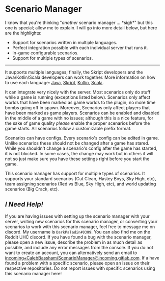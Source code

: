 # Scenario Manager

I know that you're thinking "*another* scenario manager ... \*sigh*" but this one is special; allow me to explain. I will go into more detail below, but here are the highlights:

* Support for scenarios written in multiple languages.
* Perfect integration possible with each individual server that runs it.
* In-game configurable scenarios. 
* Support for multiple types of scenarios.

---
 
It supports multiple languages; finally, the Skript developers and the Java/Kotlin/Scala developers can work together. More information on how to use each language: [Java](#), [Skript](#), [Kotlin](#), [Scala](#).

It can integrate very nicely with the server. Most scenarios only do stuff while a game is running (exceptions listed below). Scenarios only affect worlds that have been marked as game worlds to the plugin; no more time bombs going off in spawn. Moreover, Scenarios only affect players that have been marked as game players. Scenarios can be enabled and disabled in the middle of a game with no issues; although this is a nice feature, for the sake of game quality *please* enable the proper scenarios before the game starts. All scenarios follow a customizable prefix format.

Scenarios can have configs. Every scenario's config can be edited in game. Unlike scenarios these should not be changed after a game has stared. While you shouldn't change a scenario's config after the game has started, it is not blocked. In some cases, the change may work but in others it will not so just make sure you have these settings right before you start the game.

This scenario manager has support for multiple types of scenarios. It supports your standard scenarios (Cut Clean, Hastey Boys, Sky High, etc), team assigning scenarios (Red vs Blue, Sky High, etc), and world updating scenarios (Big Crack, etc).

## *I Need Help!*

If you are having issues with setting up the scenario manager with your server, writing new scenarios for this scenario manager, or converting your scenarios to work with this scenario manager, feel free to message me on discord. My username is `DarkPaladin#0309`. You can also find me on the Reddit UHC discord. If you have found a bug with the scenario manager, please open a new issue, describe the problem in as much detail as possible, and include any error messages from the console. If you do not want to create an account, you can alternatively send an email to [incoming+CalebBassham/ScenarioManager@incoming.gitlab.com][service desk]. If a have found a problem with a specific scenario, please open an issue on their respective repositories. Do not report issues with specific scenarios using this scenario manager here!

[service desk]: mailto:incoming+CalebBassham/ScenarioManager@incoming.gitlab.com